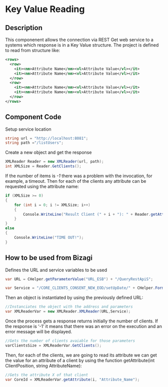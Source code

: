 # Key Value Reading

## Description
This componenent allows the connection via REST Get web service to a systems which response is in a Key Value structure. The project is defined to read from structure like: 
``` XML
<rows>
  <row>   
    <it><nm>Attribute Name</nm><vl>Attribute Value</vl></it>
    <it><nm>Attribute Name</nm><vl>Attribute Value</vl></it>
  </row>
  <row>
    <it><nm>Attribute Name</nm><vl>Attribute Value</vl></it>
    <it><nm>Attribute Name</nm><vl>Attribute Value</vl></it>  
  </row>
</rows>
```

## Component Code
Setup service location
``` c#
string url = "http://localhost:8081";
string path ="/listUsers";
```
Create a new object and get the response
``` c#
XMLReader Reader = new XMLReader(url, path);
int XMLSize = Reader.GetClients();
```
If the number of items is *-1* there was a problem with the invocation, for example, a timeout. Then for each of the clients any attribute can be requested using the attribute name:
``` c#
if (XMLSize >= 0)
{
    for (int i = 0; i != XMLSize; i++)
    {
        Console.WriteLine("Result Client (" + i + "): " + Reader.getAttribute(i, attribute));
    }
}
else
{
    Console.WriteLine("TIME OUT!");
}
```

## How to be used from Bizagi

Defines the URL and service variables to be used 
``` c#
var URL = CHelper.getParameterValue("URL_ESB") + "/QueryRestApiS";

var Service = "/CORE_CLIENTS_CONSENT_NEW_EOD/setUpDate/" + CHelper.FormatDate(<M_UpdateCustomerRequests.dRequestedDate>, "yyyyMMdd");
```
Then an object is instantiated by using the previously defined URL:
``` c#
//Instanciates the object with the address and parameters
var XMLReaderVar = new XMLReader.XMLReader(URL,Service);
```

Once the process gets a response returns initially the number of clients. If the response is ‘-1’ it means that there was an error on
the execution and an error message will be displayed.
``` c#
//Gets the number of clients avaiable for those parameters
varClientsSize = XMLReaderVar.GetClients();
```

Then, for each of the clients, we are going to read its attribute we can get the value for an attribute of a client by using the function getAttribute(int ClientPosition, string AttributeName):
 ``` c#
//Gets the attribute X of that client
var CoreId = XMLReaderVar.getAttribute(i, "Attribute_Name");
```

